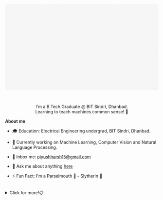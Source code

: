<p align="center"><img align="center" alt="GIF" src="assets/Cover Video.gif" width="600px"/></p>

<br/>

<p align="center">I'm a B.Tech Graduate @ BIT Sindri, Dhanbad. 
<br>Learning to teach machines common sense! 🤖</p>

**About me**

- 🎓 Education: Electrical Engineering undergrad, BIT Sindri, Dhanbad.

- 🔖 Currently working on Machine Learning, Computer Vision and Natural Language Processing.

- 📨 Inbox me: piyushharsh15@gmail.com

- 💬 Ask me about anything [here](https://github.com/piyush-harsh-15/piyush-harsh-15/issues)

- ⚡ Fun Fact: I'm a Parselmouth 🐍 - Slytherin 💚

<br>
<details>
<summary>
  Click for more!📋
</summary>

<br>

<h3 align="center">Languages</h3>
<div align="center">
  <span><img src="https://img.shields.io/badge/Python-3776AB?style=for-the-badge&logo=python&logoColor=white"></span>
  <span><img src="https://img.shields.io/badge/C-00599C?style=for-the-badge&logo=c&logoColor=white"></span>
  <span><img src="https://img.shields.io/badge/C%2B%2B-00599C?style=for-the-badge&logo=c%2B%2B&logoColor=white"></span>
  <span><img src="https://img.shields.io/badge/Java-ED8B00?style=for-the-badge&logo=java&logoColor=organe"></span>
  <span><img src="https://img.shields.io/badge/HTML5-E34F26?style=for-the-badge&logo=html5&logoColor=white"></span>
  <span><img src="https://img.shields.io/badge/CSS3-1572B6?style=for-the-badge&logo=css3&logoColor=white"></span>
  <span><img src="https://img.shields.io/badge/JavaScript-F7DF1E?style=for-the-badge&logo=javascript&logoColor=black"></span>
</div>

<h3 align="center">Tools & Technologies</h3>
<div align="center">

  <span><img src="https://img.shields.io/badge/MySQL-00000F?style=for-the-badge&logo=mysql&logoColor=white"></span>
  <span><img src="https://img.shields.io/badge/PostgreSQL-316192?style=for-the-badge&logo=postgresql&logoColor=white"></span>\
  <span><img src="https://img.shields.io/badge/Tensorflow-E34F46?style=for-the-badge&logo=tensorflow&logoColor=white"></span>
  <span><img src="https://img.shields.io/badge/Pandas-0078D4?style=for-the-badge&logo=pandas&logoColor=white"></span>
  <span><img src="https://img.shields.io/badge/Numpy-99ccdd?style=for-the-badge&logo=numpy&logoColor=white"></span>
  <span><img src="https://img.shields.io/badge/Selenium-00ae00?style=for-the-badge&logo=selenium&logoColor=white"></span>\
  <span><img src="https://img.shields.io/badge/Django-092E20?style=for-the-badge&logo=django&logoColor=white"></span>
  <span><img src="https://img.shields.io/badge/Flask-000000?style=for-the-badge&logo=flask&logoColor=white"></span>\
  <span><img src="https://img.shields.io/badge/Git-F05032?style=for-the-badge&logo=git&logoColor=white"></span>
  <span><img src="https://img.shields.io/badge/conda-342B029.svg?&style=for-the-badge&logo=anaconda&logoColor=white"></span>
  <span><img src="https://img.shields.io/badge/Visual_Studio_Code-0078D4?style=for-the-badge&logo=visual%20studio%20code&logoColor=white"></span>
</div>


<br> 

<h3 align="center">Stats:</h3>

<p align="center"><img src="https://github-readme-stats.vercel.app/api/top-langs?username=piyush-harsh-15&show_icons=true&theme=tokyonight&locale=en&layout=compact" alt="Most Used Languages by Piyush" /></p>

<p align="center"><img src="https://github-readme-streak-stats.herokuapp.com/?user=piyush-harsh-15&theme=tokyonight" alt="GitHub Streaks - Piyush"></p>



<p align="center"><a href="https://github.com/piyush-harsh-15/"> 
  <img align="center" src="https://github-readme-stats.vercel.app/api?username=piyush-harsh-15&show_icons=true&theme=tokyonight&line_height=27" alt="GitHub Stats - Piyush"/>
</a></p>

<br>

<p align="center">
   <a href="https://www.linkedin.com/in/piyush-harsh/">
    <img src="https://img.shields.io/badge/LinkedIn-0077B5?style=for-the-badge&logo=linkedin&logoColor=white" />
  </a>
  <a href="https://medium.com/@piyushharsh15">
    <img src="https://img.shields.io/badge/Medium-12100E?style=for-the-badge&logo=medium&logoColor=white"/>
  </a>
</p>

<p align="center"> <img src="https://komarev.com/ghpvc/?username=piyush-harsh-15&label=Stalkers+👀&color=green" alt="Piyush Harsh" /> </p>
</details>
